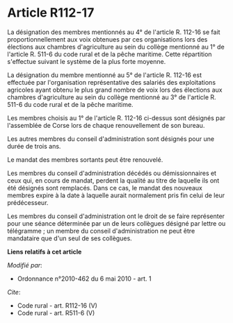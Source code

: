# Article R112-17

La désignation des membres mentionnés au 4° de l'article R. 112-16 se fait proportionnellement aux voix obtenues par ces
organisations lors des élections aux chambres d'agriculture au sein du collège mentionné au 1° de l'article R. 511-6 du code
rural et de la pêche maritime. Cette répartition s'effectue suivant le système de la plus forte moyenne. 

La désignation du membre mentionné au 5° de l'article R. 112-16 est effectuée par l'organisation représentative des salariés
des exploitations agricoles ayant obtenu le plus grand nombre de voix lors des élections aux chambres d'agriculture au sein
du collège mentionné au 3° de l'article R. 511-6 du code rural et de la pêche maritime. 

Les membres choisis au 1° de l'article R. 112-16 ci-dessus sont désignés par l'assemblée de Corse lors de chaque
renouvellement de son bureau. 

Les autres membres du conseil d'administration sont désignés pour une durée de trois ans. 

Le mandat des membres sortants peut être renouvelé. 

Les membres du conseil d'administration décédés ou démissionnaires et ceux qui, en cours de mandat, perdent la qualité au
titre de laquelle ils ont été désignés sont remplacés. Dans ce cas, le mandat des nouveaux membres expire à la date à
laquelle aurait normalement pris fin celui de leur prédécesseur. 

Les membres du conseil d'administration ont le droit de se faire représenter pour une séance déterminée par un de leurs
collègues désigné par lettre ou télégramme ; un membre du conseil d'administration ne peut être mandataire que d'un seul de
ses collègues.

**Liens relatifs à cet article**

_Modifié par_:

  - Ordonnance n°2010-462 du 6 mai 2010 - art. 1

_Cite_:

  - Code rural - art. R112-16 (V)
  - Code rural - art. R511-6 (V)
